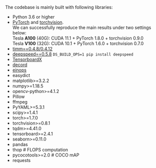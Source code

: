 The codebase is mainly built with following libraries:

- Python 3.6 or higher
- [PyTorch](https://pytorch.org/) and [torchvision](https://github.com/pytorch/vision). <br>
  We can successfully reproduce the main results under two settings below:<br>
  Tesla **A100** (40G): CUDA 11.1 + PyTorch 1.8.0 + torchvision 0.9.0<br>
  Tesla **V100** (32G): CUDA 10.1 + PyTorch 1.6.0 + torchvision 0.7.0
- [timm==0.4.8/0.4.12](https://github.com/rwightman/pytorch-image-models)
- [deepspeed==0.5.8](https://github.com/microsoft/DeepSpeed)
  `DS_BUILD_OPS=1 pip install deepspeed`
- [TensorboardX](https://github.com/lanpa/tensorboardX)
- [decord](https://github.com/dmlc/decord)
- [einops](https://github.com/arogozhnikov/einops)
- easydict
- matplotlib>=3.2.2
- numpy>=1.18.5
- opencv-python>=4.1.2
- Pillow
- ffmpeg
- PyYAML>=5.3.1
- scipy>=1.4.1
- torch>=1.7.0
- torchvision>=0.8.1
- tqdm>=4.41.0
- tensorboard>=2.4.1
- seaborn>=0.11.0
- pandas
- thop     # FLOPS computation
- pycocotools>=2.0     # COCO mAP
- requests